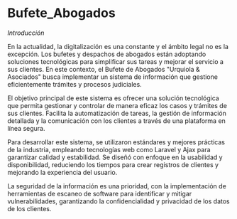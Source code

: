 # Bufete_Abogados
*Introducción*

En la actualidad, la digitalización es una constante y el ámbito legal no es la excepción. Los bufetes y despachos de abogados están adoptando soluciones tecnológicas para simplificar sus tareas y mejorar el servicio a sus clientes. En este contexto, el Bufete de Abogados "Urquiola & Asociados" busca implementar un sistema de información que gestione eficientemente trámites y procesos judiciales.

El objetivo principal de este sistema es ofrecer una solución tecnológica que permita gestionar y controlar de manera eficaz los casos y trámites de sus clientes. Facilita la automatización de tareas, la gestión de información detallada y la comunicación con los clientes a través de una plataforma en línea segura.

Para desarrollar este sistema, se utilizaron estándares y mejores prácticas de la industria, empleando tecnologías web como Laravel y Ajax para garantizar calidad y estabilidad. Se diseñó con enfoque en la usabilidad y disponibilidad, reduciendo los tiempos para crear registros de clientes y mejorando la experiencia del usuario.

La seguridad de la información es una prioridad, con la implementación de herramientas de escaneo de software para identificar y mitigar vulnerabilidades, garantizando la confidencialidad y privacidad de los datos de los clientes.



